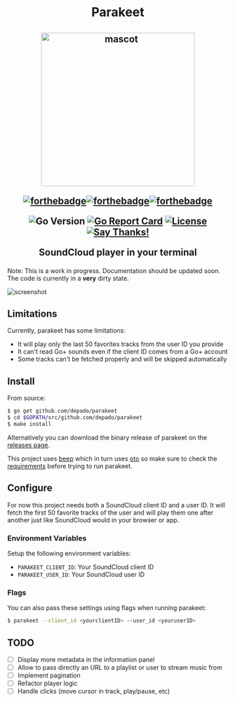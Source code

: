 <h1 align="center">Parakeet</h1>
<h2 align="center">
  <img src="img/parakeet.gif" alt="mascot" height="350px">

  [![forthebadge](https://forthebadge.com/images/badges/made-with-go.svg)](https://forthebadge.com)[![forthebadge](https://forthebadge.com/images/badges/built-with-love.svg)](https://forthebadge.com)[![forthebadge](https://forthebadge.com/images/badges/uses-badges.svg)](https://forthebadge.com)

  ![Go Version](https://img.shields.io/badge/Go%20Version-latest-brightgreen.svg)
  [![Go Report Card](https://goreportcard.com/badge/github.com/depado/parakeet)](https://goreportcard.com/report/github.com/depado/parakeet)
  [![License](https://img.shields.io/badge/license-MIT-blue.svg)](https://github.com/depado/parakeet/blob/master/LICENSE)
  [![Say Thanks!](https://img.shields.io/badge/Say%20Thanks-!-1EAEDB.svg)](https://saythanks.io/to/depado)

  SoundCloud player in your terminal
</h2>

Note: This is a work in progress. Documentation should be updated soon.
The code is currently in a **very** dirty state.

![screenshot](img/screenshot.png)

## Limitations

Currently, parakeet has some limitations:

- It will play only the last 50 favorites tracks from the user ID you provide
- It can't read Go+ sounds even if the client ID comes from a Go+ account
- Some tracks can't be fetched properly and will be skipped automatically

## Install

From source:

```sh
$ go get github.com/depado/parakeet
$ cd $GOPATH/src/github.com/depado/parakeet
$ make install
```

Alternatively you can download the binary release of parakeet on the 
[releases page](https://github.com/depado/parakeet/releases).

This project uses [beep](https://github.com/faiface/beep) which in turn uses 
[oto](https://github.com/hajimehoshi/oto) so make sure to check the 
[requirements](https://github.com/hajimehoshi/oto#prerequisite) before trying to 
run parakeet.

## Configure

For now this project needs both a SoundCloud client ID and a user ID. It will
fetch the first 50 favorite tracks of the user and will play them one after
another just like SoundCloud would in your browser or app.

### Environment Variables

Setup the following environment variables:

- `PARAKEET_CLIENT_ID`: Your SoundCloud client ID
- `PARAKEET_USER_ID`: Your SoundCloud user ID

### Flags

You can also pass these settings using flags when running parakeet:

```sh
$ parakeet --client_id <yourclientID> --user_id <youruserID>
```

## TODO

- [ ] Display more metadata in the information panel
- [ ] Allow to pass directly an URL to a playlist or user to stream music from
- [ ] Implement pagination
- [ ] Refactor player logic
- [ ] Handle clicks (move cursor in track, play/pause, etc)
